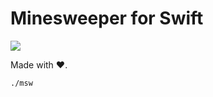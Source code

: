 # Minesweeper for Swift

![](https://img.shields.io/github/v/release/cadnza/minesweeper-swift)

Made with ❤️.

```
./msw
```
